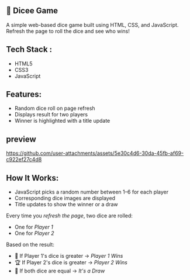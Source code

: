 ## 🎲 Dicee Game
A simple web-based dice game built using HTML, CSS, and JavaScript. Refresh the page to roll the dice and see who wins!

## Tech Stack :
- HTML5 
- CSS3 
- JavaScript 

## Features:
- Random dice roll on page refresh
- Displays result for two players
- Winner is highlighted with a title update



## preview 

https://github.com/user-attachments/assets/5e30c4d6-30da-45fb-af69-c922ef27c4d8

## How It Works:
- JavaScript picks a random number between 1–6 for each player
- Corresponding dice images are displayed
- Title updates to show the winner or a draw

Every time you *refresh the page*, two dice are rolled:
- One for *Player 1*
- One for *Player 2*

Based on the result:
- 🎉 If Player 1's dice is greater → *Player 1 Wins*
- 🏆 If Player 2's dice is greater → *Player 2 Wins*
- 🤝 If both dice are equal → *It's a Draw*
